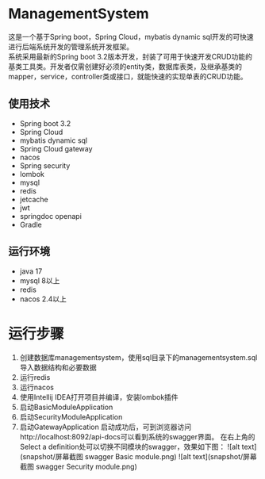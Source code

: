 # ManagementSystem
这是一个基于Spring boot，Spring Cloud，mybatis dynamic sql开发的可快速进行后端系统开发的管理系统开发框架。  
系统采用最新的Spring boot 3.2版本开发，封装了可用于快速开发CRUD功能的基类工具类。开发者仅需创建好必须的entity类，数据库表类，及继承基类的mapper，service，controller类或接口，就能快速的实现单表的CRUD功能。

## 使用技术
- Spring boot 3.2
- Spring Cloud 
- mybatis dynamic sql
- Spring Cloud gateway
- nacos
- Spring security
- lombok
- mysql
- redis
- jetcache
- jwt
- springdoc openapi
- Gradle

## 运行环境
- java 17
- mysql 8以上
- redis
- nacos 2.4以上

# 运行步骤
1. 创建数据库managementsystem，使用sql目录下的managementsystem.sql导入数据结构和必要数据
2. 运行redis
3. 运行nacos
4. 使用Intellij IDEA打开项目并编译，安装lombok插件
5. 启动BasicModuleApplication
6. 启动SecurityModuleApplication
7. 启动GatewayApplication
启动成功后，可到浏览器访问http://localhost:8092/api-docs可以看到系统的swagger界面。
在右上角的Select a definition处可以切换不同模块的swagger，效果如下图：
![alt text](snapshot/屏幕截图 swagger Basic module.png)
![alt text](snapshot/屏幕截图 swagger Security module.png)
